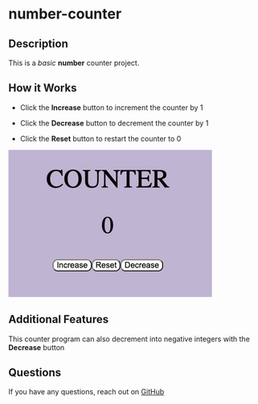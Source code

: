 # number-counter

## Description 
This is a _basic_ **number** counter project.

## How it Works
- Click the **Increase** button to increment the counter by 1

* Click the **Decrease** button to decrement the counter by 1

- Click the **Reset** button to restart the counter to 0

![image of the counter webpage](/images/counter.png)

## Additional Features
This counter program can also decrement into negative integers with the **Decrease** button

## Questions
If you have any questions, reach out on [GitHub](https://github.com/meleciosilva)